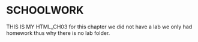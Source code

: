 # SCHOOLWORK
THIS IS MY HTML_CH03 for this chapter we did not have a lab we only had homework thus why there is no lab folder.
